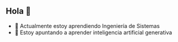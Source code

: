 ## Hola 👋
- 🌱 Actualmente estoy aprendiendo Ingeniería de Sistemas
- 🤔 Estoy apuntando a aprender inteligencia artificial generativa
<!--
**David1712uni/David1712uni** is a ✨ _special_ ✨ repository because its `README.md` (this file) appears on your GitHub profile.

Here are some ideas to get you started:

- 🔭 I’m currently working on ...
- 🌱 I’m currently learning ...
- 👯 I’m looking to collaborate on ...
- 🤔 I’m looking for help with ...
- 💬 Ask me about ...
- 📫 How to reach me: ...
- 😄 Pronouns: ...
- ⚡ Fun fact: ...
-->
